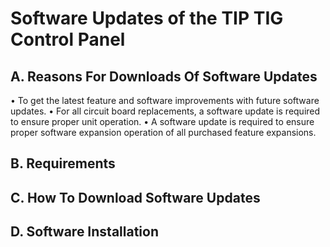 # Software Updates of the TIP TIG Control Panel

## A. Reasons For Downloads Of Software Updates
• To get the latest feature and software improvements with future software updates.
• For all circuit board replacements, a software update is required to ensure proper unit operation.
• A software update is required to ensure proper software expansion operation of all purchased feature expansions.

## B. Requirements

## C. How To Download Software Updates

## D. Software Installation
